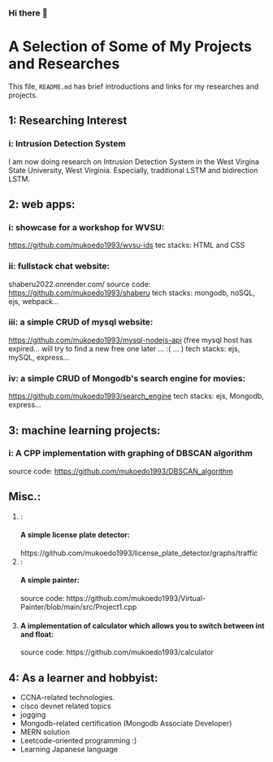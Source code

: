 ### Hi there 👋
# A Selection of Some of My Projects and Researches
This file, `README.md` has brief introductions and links for my researches and projects.

## 1: Researching Interest
### i: Intrusion Detection System
I am now doing research on Intrusion Detection System in the West Virgina
State University, West Virginia. Especially, traditional LSTM and bidirection LSTM.

## 2: web apps:
### i: showcase for a workshop for WVSU: 
https://github.com/mukoedo1993/wvsu-ids
tec stacks: HTML and CSS

### ii: fullstack chat website: 
shaberu2022.onrender.com/
source code: https://github.com/mukoedo1993/shaberu
tech stacks: mongodb, noSQL, ejs, webpack...
### iii: a simple CRUD of mysql website:
https://github.com/mukoedo1993/mysql-nodejs-api
(free mysql host has expired... will try to find a new free one later ... :( ... )
tech stacks: ejs, mySQL, express...

### iv: a simple CRUD of Mongodb's search engine for movies:
https://github.com/mukoedo1993/search_engine
tech stacks: ejs, Mongodb, express...

## 3: machine learning projects:
### i: A CPP implementation with graphing of DBSCAN algorithm
source code: https://github.com/mukoedo1993/DBSCAN_algorithm



## Misc.:
<ol>
  <li>: <h4>A simple license plate detector:</h4>
https://github.com/mukoedo1993/license_plate_detector/graphs/traffic </li>
  <li>: <h4>A simple painter: </h4>
source code: https://github.com/mukoedo1993/Virtual-Painter/blob/main/src/Project1.cpp </li>
  <li><h4> A implementation of calculator which allows you to switch between int and float:</h4>
    source code: https://github.com/mukoedo1993/calculator
  </li>
</ol>

## 4: As a learner and hobbyist:
<ul>
  <li>CCNA-related technologies.</li>
  <li>cisco devnet related topics</li>
<li>jogging</li>
  <li>Mongodb-related certification (Mongodb Associate Developer)</li>
  <li>MERN solution</li>
  <li>Leetcode-oriented programming :)</li>
  <li>Learning Japanese language </li>
</ul>
